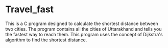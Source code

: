 # Travel_fast
This is a C program designed to calculate the shortest distance between two cities. The program contains all the cities of Uttarakhand and tells you the fastest way to reach them. This program uses the concept of Dijkstra's algorithm to find the shortest distance.
